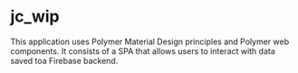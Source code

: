 # jc_wip
This application uses Polymer Material Design principles and Polymer web components.  It consists of a SPA that allows users to interact with data saved toa Firebase backend.
